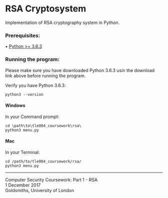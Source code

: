 # RSA Cryptosystem
Implementation of RSA cryptography system in Python.


### Prerequisites:
• [Python >= 3.6.3](https://www.python.org/downloads/) 

### Running the program:
Please make sure you have downloaded Python 3.6.3 usin the download link above before running the program.

Verify you have Python 3.6.3:
```
python3 --version
```

#### Windows
In your Command prompt:  
```
cd \path\to\tle004_coursework\rsa\
python3 menu.py
```
#### Mac
In your Terminal:  
```
cd /path/to/tle004_coursework/rsa/  
python3 menu.py
```

---

Computer Security Coursework: Part 1 - RSA  
1 December 2017  
Goldsmiths, University of London
